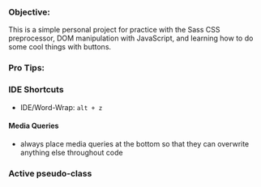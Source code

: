 ### Objective:

This is a simple personal project for practice with the Sass CSS preprocessor, DOM manipulation with JavaScript, and learning how to do some cool things with buttons.

### Pro Tips:

### IDE Shortcuts

- IDE/Word-Wrap: `alt + z`

#### Media Queries

- always place media queries at the bottom so that they can overwrite anything else throughout code

### Active pseudo-class
